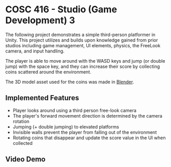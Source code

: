 # COSC 416 - Studio (Game Development) 3
The following project demonstrates a simple third-person platformer in Unity. This project utilizes and builds upon knowledge gained from prior studios including game management, UI elements, physics, the FreeLook camera, and input handling.

The player is able to move around with the WASD keys and jump (or double jump) with the space key, and they can increase their score by collecting coins scattered around the environment.

The 3D model asset used for the coins was made in [Blender](https://www.blender.org/download/).

## Implemented Features
- Player looks around using a third person free-look camera
- The player's forward movement direction is determined by the camera rotation
- Jumping (+ double jumping) to elevated platforms
- Invisible walls prevent the player from falling out of the environment
- Rotating coins that disappear and update the score value in the UI when collected

## Video Demo

